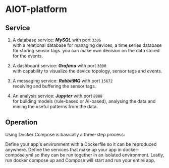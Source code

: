 # AIOT-platform

## Service
1. A database service: ***MySQL*** with port ```3306```  
 with a relational database for managing devices, a time series database for storing sensor tags. you can make own decision on the data stored for the events.

2. A dashboard service: ***Grafana*** with port ```3000```  
with capability to visualize the device topology, sensor tags and events.

3. A messaging service: ***RabbitMQ*** with port ```15672```  
receiving and buffering the sensor tags.

4. An analysis service: ***Jupyter*** with port ```8888```  
for building models (rule-based or AI-based), analysing the data and mining the useful patterns from the data.


## Operation
Using Docker Compose is basically a three-step process:

Define your app's environment with a Dockerfile so it can be reproduced anywhere.
Define the services that make up your app in docker-compose.yml so they can be run together in an isolated environment.
Lastly, run docker compose up and Compose will start and run your entire app.